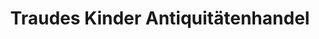 ---
title: "Traudes Kinder Antiquitätenhandel"
url: /wien/traudes-kinder-antiquitaetenhandel/
shop: Antiquitäten
---